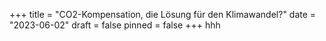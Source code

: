 +++
title = "CO2-Kompensation, die Lösung für den Klimawandel?"
date = "2023-06-02"
draft = false
pinned = false
+++
hhh